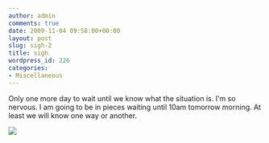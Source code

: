 ```yaml
---
author: admin
comments: true
date: 2009-11-04 09:58:00+00:00
layout: post
slug: sigh-2
title: sigh
wordpress_id: 226
categories:
- Miscellaneous
---
```


Only one more day to wait until we know what the situation is.  I'm so nervous.  I am going to be in pieces waiting until 10am tomorrow morning.  At least we will know one way or another.

![](https://blogger.googleusercontent.com/tracker/251139911615938991-957897924122517519?l=www.outmumbered.com)
